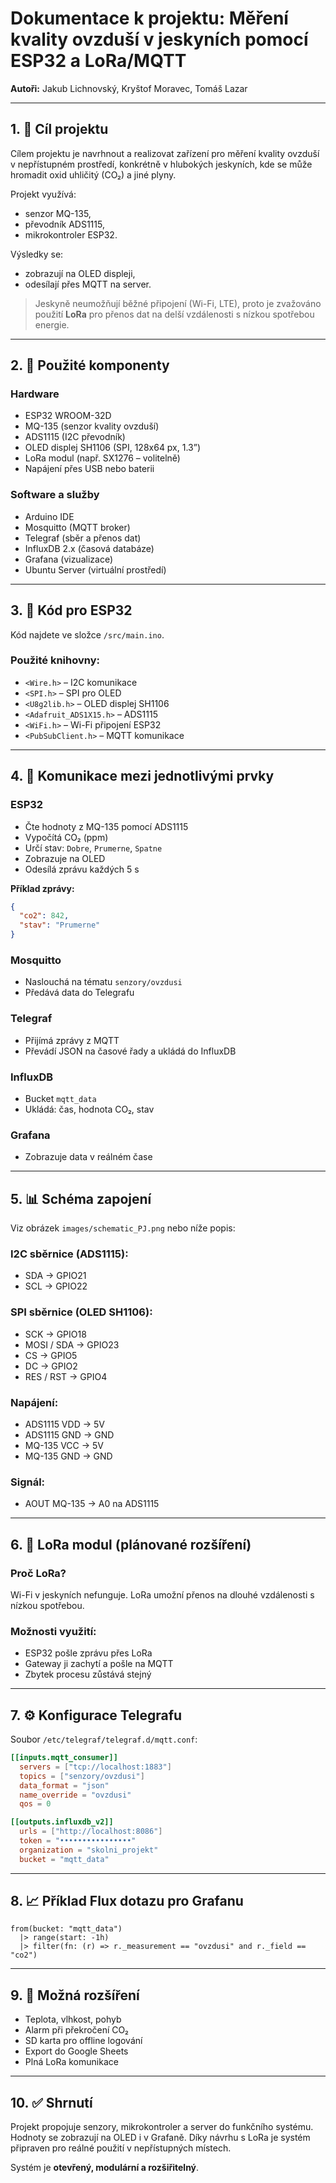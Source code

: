
# Dokumentace k projektu: Měření kvality ovzduší v jeskyních pomocí ESP32 a LoRa/MQTT

**Autoři:** Jakub Lichnovský, Kryštof Moravec, Tomáš Lazar

---

## 1. 🎯 Cíl projektu

Cílem projektu je navrhnout a realizovat zařízení pro měření kvality ovzduší v nepřístupném prostředí, konkrétně v hlubokých jeskyních, kde se může hromadit oxid uhličitý (CO₂) a jiné plyny.

Projekt využívá:
- senzor MQ-135,
- převodník ADS1115,
- mikrokontroler ESP32.

Výsledky se:
- zobrazují na OLED displeji,
- odesílají přes MQTT na server.

> Jeskyně neumožňují běžné připojení (Wi-Fi, LTE), proto je zvažováno použití **LoRa** pro přenos dat na delší vzdálenosti s nízkou spotřebou energie.

---

## 2. 🔌 Použité komponenty

### Hardware
- ESP32 WROOM-32D
- MQ-135 (senzor kvality ovzduší)
- ADS1115 (I2C převodník)
- OLED displej SH1106 (SPI, 128x64 px, 1.3”)
- LoRa modul (např. SX1276 – volitelně)
- Napájení přes USB nebo baterii

### Software a služby
- Arduino IDE
- Mosquitto (MQTT broker)
- Telegraf (sběr a přenos dat)
- InfluxDB 2.x (časová databáze)
- Grafana (vizualizace)
- Ubuntu Server (virtuální prostředí)

---

## 3. 💾 Kód pro ESP32

Kód najdete ve složce `/src/main.ino`.

### Použité knihovny:
- `<Wire.h>` – I2C komunikace
- `<SPI.h>` – SPI pro OLED
- `<U8g2lib.h>` – OLED displej SH1106
- `<Adafruit_ADS1X15.h>` – ADS1115
- `<WiFi.h>` – Wi-Fi připojení ESP32
- `<PubSubClient.h>` – MQTT komunikace

---

## 4. 🔁 Komunikace mezi jednotlivými prvky

### ESP32
- Čte hodnoty z MQ-135 pomocí ADS1115
- Vypočítá CO₂ (ppm)
- Určí stav: `Dobre`, `Prumerne`, `Spatne`
- Zobrazuje na OLED
- Odesílá zprávu každých 5 s

**Příklad zprávy:**
```json
{
  "co2": 842,
  "stav": "Prumerne"
}
```

### Mosquitto
- Naslouchá na tématu `senzory/ovzdusi`
- Předává data do Telegrafu

### Telegraf
- Přijímá zprávy z MQTT
- Převádí JSON na časové řady a ukládá do InfluxDB

### InfluxDB
- Bucket `mqtt_data`
- Ukládá: čas, hodnota CO₂, stav

### Grafana
- Zobrazuje data v reálném čase

---

## 5. 📊 Schéma zapojení

Viz obrázek `images/schematic_PJ.png` nebo níže popis:

### I2C sběrnice (ADS1115):
- SDA → GPIO21
- SCL → GPIO22

### SPI sběrnice (OLED SH1106):
- SCK → GPIO18
- MOSI / SDA → GPIO23
- CS → GPIO5
- DC → GPIO2
- RES / RST → GPIO4

### Napájení:
- ADS1115 VDD → 5V
- ADS1115 GND → GND
- MQ-135 VCC → 5V
- MQ-135 GND → GND

### Signál:
- AOUT MQ-135 → A0 na ADS1115

---

## 6. 📡 LoRa modul (plánované rozšíření)

### Proč LoRa?
Wi-Fi v jeskyních nefunguje. LoRa umožní přenos na dlouhé vzdálenosti s nízkou spotřebou.

### Možnosti využití:
- ESP32 pošle zprávu přes LoRa
- Gateway ji zachytí a pošle na MQTT
- Zbytek procesu zůstává stejný

---

## 7. ⚙️ Konfigurace Telegrafu

Soubor `/etc/telegraf/telegraf.d/mqtt.conf`:
```toml
[[inputs.mqtt_consumer]]
  servers = ["tcp://localhost:1883"]
  topics = ["senzory/ovzdusi"]
  data_format = "json"
  name_override = "ovzdusi"
  qos = 0

[[outputs.influxdb_v2]]
  urls = ["http://localhost:8086"]
  token = "••••••••••••••••"
  organization = "skolni_projekt"
  bucket = "mqtt_data"
```

---

## 8. 📈 Příklad Flux dotazu pro Grafanu

```flux
from(bucket: "mqtt_data")
  |> range(start: -1h)
  |> filter(fn: (r) => r._measurement == "ovzdusi" and r._field == "co2")
```

---

## 9. 🚀 Možná rozšíření

- Teplota, vlhkost, pohyb
- Alarm při překročení CO₂
- SD karta pro offline logování
- Export do Google Sheets
- Plná LoRa komunikace

---

## 10. ✅ Shrnutí

Projekt propojuje senzory, mikrokontroler a server do funkčního systému. Hodnoty se zobrazují na OLED i v Grafaně. Díky návrhu s LoRa je systém připraven pro reálné použití v nepřístupných místech.

Systém je **otevřený, modulární a rozšiřitelný**.

